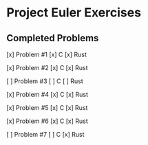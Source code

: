 # Project Euler Exercises

## Completed Problems

[x] Problem #1
   [x] C
   [x] Rust

[x] Problem #2
   [x] C
   [x] Rust

[ ] Problem #3
   [ ] C
   [ ] Rust

[x] Problem #4
   [x] C
   [x] Rust

[x] Problem #5
   [x] C
   [x] Rust

[x] Problem #6
   [x] C
   [x] Rust

[ ] Problem #7
   [ ] C
   [x] Rust
